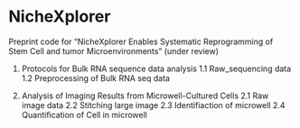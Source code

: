 # NicheXplorer
Preprint code for “NicheXplorer Enables Systematic Reprogramming of Stem Cell and tumor Microenvironments” (under review)
1. Protocols for Bulk RNA sequence data analysis
1.1 Raw_sequencing data
1.2 Preprocessing of Bulk RNA seq data

2. Analysis of Imaging Results from Microwell-Cultured Cells
2.1 Raw image data
2.2 Stitching large image
2.3 Identifiaction of microwell
2.4 Quantification of Cell in microwell
